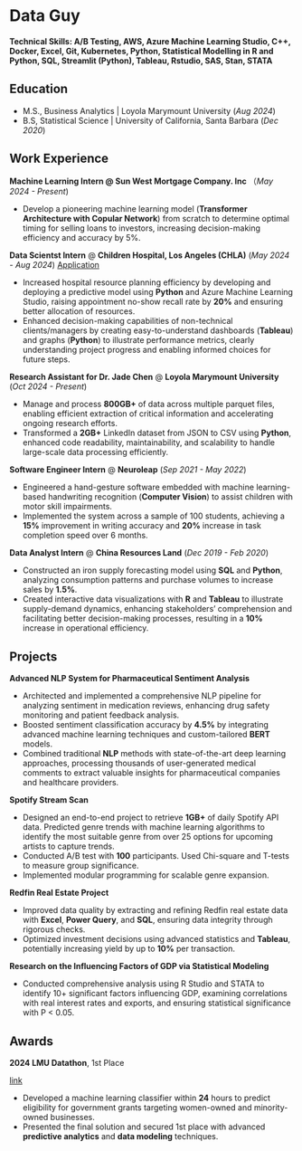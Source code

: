 # Data Guy

#### Technical Skills: A/B Testing, AWS, Azure Machine Learning Studio, C++, Docker, Excel, Git, Kubernetes, Python, Statistical Modelling in R and Python, SQL, Streamlit (Python), Tableau, Rstudio, SAS, Stan, STATA

## Education
- M.S., Business Analytics | Loyola Marymount University (_Aug 2024_)
- B.S, Statistical Science | University of California, Santa Barbara (_Dec 2020_)

## Work Experience
**Machine Learning Intern @ Sun West Mortgage Company. Inc** （_May 2024 - Present_)
- Develop a pioneering machine learning model (**Transformer Architecture with Copular Network**) from scratch to determine optimal timing for selling loans to investors, increasing decision-making efficiency and accuracy by 5%.

**Data Scientst Intern** @ **Children Hospital, Los Angeles (CHLA)** (_May 2024 - Aug 2024_)
[Application](https://hhhnnn.streamlit.app/)
- Increased hospital resource planning efficiency by developing and deploying a predictive model using **Python** and Azure Machine Learning Studio, raising appointment no-show recall rate by **20%** and ensuring better allocation of resources.
- Enhanced decision-making capabilities of non-technical clients/managers by creating easy-to-understand dashboards (**Tableau**) and graphs (**Python**) to illustrate performance metrics, clearly understanding project progress and enabling informed choices for future steps.

**Research Assistant for Dr. Jade Chen** @ **Loyola Marymount University** (_Oct 2024 - Present_)
- Manage and process **800GB+** of data across multiple parquet files, enabling efficient extraction of critical information and accelerating ongoing research efforts.
- Transformed a **2GB+** LinkedIn dataset from JSON to CSV using **Python**, enhanced code readability, maintainability, and scalability to handle large-scale data processing efficiently.

**Software Engineer Intern** @ **Neuroleap** (_Sep 2021 - May 2022_)
- Engineered a hand-gesture software embedded with machine learning-based handwriting recognition (**Computer Vision**) to assist children with motor skill impairments. 
- Implemented the system across a sample of 100 students, achieving a **15%** improvement in writing accuracy and **20%** increase in task completion speed over 6 months.

**Data Analyst Intern** @ **China Resources Land** (_Dec 2019 - Feb 2020_)
- Constructed an iron supply forecasting model using **SQL** and **Python**, analyzing consumption patterns and purchase volumes to increase sales by **1.5%**. 
- Created interactive data visualizations with **R** and **Tableau** to illustrate supply-demand dynamics, enhancing stakeholders’ comprehension and facilitating better decision-making processes, resulting in a **10%** increase in operational efficiency.

## Projects
**Advanced NLP System for Pharmaceutical Sentiment Analysis**
- Architected and implemented a comprehensive NLP pipeline for analyzing sentiment in medication reviews, enhancing drug safety monitoring and patient feedback analysis.
-	Boosted sentiment classification accuracy by **4.5%** by integrating advanced machine learning techniques and custom-tailored **BERT** models.
-	Combined traditional **NLP** methods with state-of-the-art deep learning approaches, processing thousands of user-generated medical comments to extract valuable insights for pharmaceutical companies and healthcare providers.

**Spotify Stream Scan**
-	Designed an end-to-end project to retrieve **1GB+** of daily Spotify API data. Predicted genre trends with machine learning algorithms to identify the most suitable genre from over 25 options for upcoming artists to capture trends.
-	Conducted A/B test with **100** participants. Used Chi-square and T-tests to measure group significance.
-	Implemented modular programming for scalable genre expansion.

**Redfin Real Estate Project**
- Improved data quality by extracting and refining Redfin real estate data with **Excel**, **Power Query**, and **SQL**, ensuring data integrity through rigorous checks.
- Optimized investment decisions using advanced statistics and **Tableau**, potentially increasing yield by up to **10%** per transaction.

**Research on the Influencing Factors of GDP via Statistical Modeling**
- Conducted comprehensive analysis using R Studio and STATA to identify 10+ significant factors influencing GDP, examining correlations with real interest rates and exports, and ensuring statistical significance with P < 0.05.

## Awards
**2024 LMU Datathon**, 1st Place

[link](https://www.linkedin.com/posts/loyola-marymount-university-college-of-business-administration_lmucba-lmuisba-lmumsba-activity-7173728335921922048-Cyr6?utm_source=share&utm_medium=member_desktop)
- Developed a machine learning classifier within **24** hours to predict eligibility for government grants targeting women-owned and minority-owned businesses.
-	Presented the final solution and secured 1st place with advanced **predictive analytics** and **data modeling** techniques.
